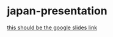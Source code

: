 # japan-presentation

[this should be the google slides link](https://docs.google.com/presentation/d/1Ej-XH2DHhLhDLvAoa5uRpbhsVnJXjhZYH6hqK_Tq_lo/edit?usp=sharing)
